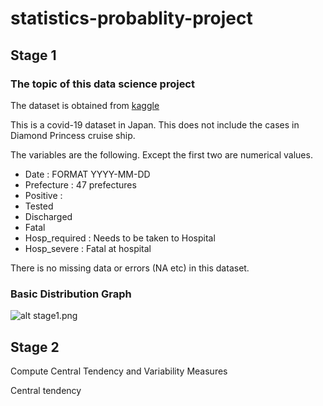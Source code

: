 # statistics-probablity-project

## Stage 1 

### The topic of this data science project 

The dataset is obtained from [kaggle](https://www.kaggle.com/lisphilar/covid19-dataset-in-japan?select=covid_jpn_metadata.csv)

This is a covid-19 dataset in Japan. 
This does not include the cases in Diamond Princess cruise ship.

The variables are the following.
Except the first two are numerical values.

- Date : FORMAT YYYY-MM-DD 
- Prefecture : 47 prefectures 
- Positive : 
- Tested
- Discharged
- Fatal
- Hosp_required : Needs to be taken to Hospital  
- Hosp_severe : Fatal at hospital

There is no missing data or errors (NA etc) in this dataset.

### Basic Distribution Graph 

![alt stage1.png](https://github.com/mr-wacker/statistics-probablity-project/blob/master/img/Stage1.png)


## Stage 2 

Compute Central Tendency and Variability Measures

Central tendency







